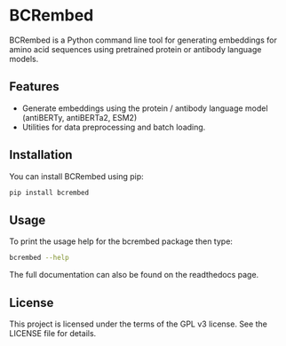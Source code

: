 # BCRembed

BCRembed is a Python command line tool for generating embeddings for amino acid sequences using pretrained protein or antibody language models.

## Features

- Generate embeddings using the protein / antibody language model (antiBERTy, antiBERTa2, ESM2)
- Utilities for data preprocessing and batch loading.

## Installation

You can install BCRembed using pip:

```bash
pip install bcrembed
```

## Usage

To print the usage help for the bcrembed package then type:

```bash
bcrembed --help
```

The full documentation can also be found on the readthedocs page.

## License

This project is licensed under the terms of the GPL v3 license. See the LICENSE file for details.
